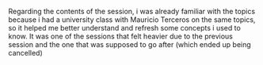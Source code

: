 Regarding the contents of the session, i was already familiar with the topics because i had a university class with Mauricio Terceros on the same topics, so it helped me better understand and refresh some concepts i used to know. It was one of the sessions that felt heavier due to the previous session and the one that was supposed to go after (which ended up being cancelled)
